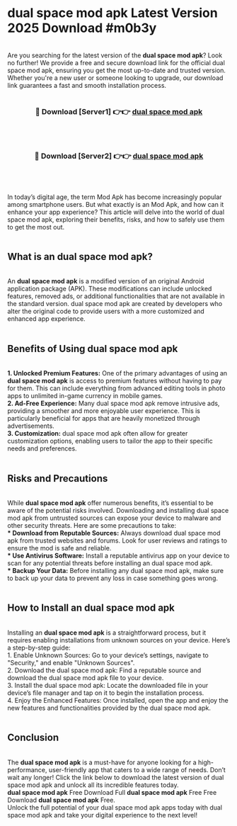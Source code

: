 # dual space mod apk Latest Version 2025 Download #m0b3y<br>
<br>
Are you searching for the latest version of the <strong>dual space mod apk</strong>? Look no further! We provide a free and secure download link for the official dual space mod apk, ensuring you get the most up-to-date and trusted version. Whether you're a new user or someone looking to upgrade, our download link guarantees a fast and smooth installation process.
<br>
<br>
<div align="center">
<h3>🔴 Download [Server1] 👉👉 <a href="https://modyolo.store/dual_space_mod_apk">dual space mod apk</a></h3><br>
<br>
<h3>🔴 Download [Server2] 👉👉 <a href="https://modyolo.store/=dual_space_mod_apk">dual space mod apk</a></h3><br>
</div>
<br>
<br>
In today’s digital age, the term Mod Apk has become increasingly popular among smartphone users. But what exactly is an Mod Apk, and how can it enhance your app experience? This article will delve into the world of dual space mod apk, exploring their benefits, risks, and how to safely use them to get the most out.
<br>
<br>
<h2>What is an dual space mod apk?</h2>
<br>
An <strong>dual space mod apk</strong> is a modified version of an original Android application package (APK). These modifications can include unlocked features, removed ads, or additional functionalities that are not available in the standard version. dual space mod apk are created by developers who alter the original code to provide users with a more customized and enhanced app experience.
<br>
<br>
<h2>Benefits of Using dual space mod apk</h2>
<br>
<strong> 1. Unlocked Premium Features:</strong> One of the primary advantages of using an <strong>dual space mod apk</strong> is access to premium features without having to pay for them. This can include everything from advanced editing tools in photo apps to unlimited in-game currency in mobile games.
<br>
<strong> 2. Ad-Free Experience:</strong> Many dual space mod apk remove intrusive ads, providing a smoother and more enjoyable user experience. This is particularly beneficial for apps that are heavily monetized through advertisements.
<br>
<strong> 3. Customization:</strong> dual space mod apk often allow for greater customization options, enabling users to tailor the app to their specific needs and preferences.
<br>
<br>
<h2>Risks and Precautions</h2>
<br>
While <strong>dual space mod apk</strong> offer numerous benefits, it’s essential to be aware of the potential risks involved. Downloading and installing dual space mod apk from untrusted sources can expose your device to malware and other security threats. Here are some precautions to take:
<br>
<strong> * Download from Reputable Sources:</strong> Always download dual space mod apk from trusted websites and forums. Look for user reviews and ratings to ensure the mod is safe and reliable.
<br>
<strong> * Use Antivirus Software:</strong> Install a reputable antivirus app on your device to scan for any potential threats before installing an dual space mod apk.
<br>
<strong> * Backup Your Data:</strong> Before installing any dual space mod apk, make sure to back up your data to prevent any loss in case something goes wrong.
<br>
<br>
<h2>How to Install an dual space mod apk</h2>
<br>
Installing an <strong>dual space mod apk</strong> is a straightforward process, but it requires enabling installations from unknown sources on your device. Here’s a step-by-step guide:
<br>
 1. Enable Unknown Sources: Go to your device’s settings, navigate to "Security," and enable "Unknown Sources".
<br>
 2. Download the dual space mod apk: Find a reputable source and download the dual space mod apk file to your device.
<br>
 3. Install the dual space mod apk: Locate the downloaded file in your device’s file manager and tap on it to begin the installation process.
<br>
 4. Enjoy the Enhanced Features: Once installed, open the app and enjoy the new features and functionalities provided by the dual space mod apk.
<br>
<br>
<h2><strong>Conclusion</strong></h2>
<br>
The <strong>dual space mod apk</strong> is a must-have for anyone looking for a high-performance, user-friendly app that caters to a wide range of needs. Don’t wait any longer! Click the link below to download the latest version of dual space mod apk and unlock all its incredible features today.
<br>
<strong>dual space mod apk</strong> Free Download Full <strong>dual space mod apk</strong> Free Free Download <strong>dual space mod apk</strong> Free.
<br>
Unlock the full potential of your dual space mod apk apps today with dual space mod apk and take your digital experience to the next level!

